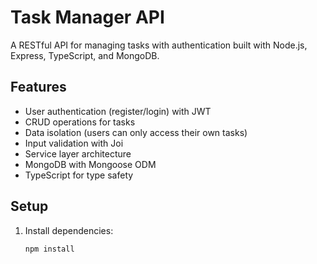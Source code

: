 # Task Manager API

A RESTful API for managing tasks with authentication built with Node.js, Express, TypeScript, and MongoDB.

## Features

- User authentication (register/login) with JWT
- CRUD operations for tasks
- Data isolation (users can only access their own tasks)
- Input validation with Joi
- Service layer architecture
- MongoDB with Mongoose ODM
- TypeScript for type safety

## Setup

1. Install dependencies:
   ```bash
   npm install